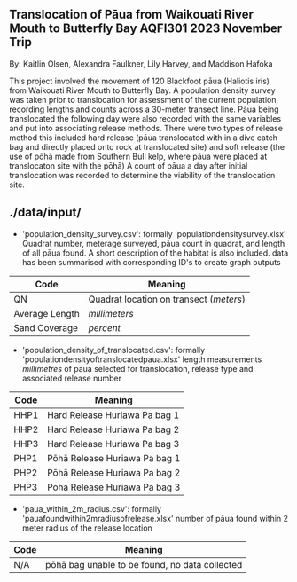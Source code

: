 ## Translocation of Pāua from Waikouati River Mouth to Butterfly Bay AQFI301 2023 November Trip

By: Kaitlin Olsen, Alexandra Faulkner, Lily Harvey, and Maddison Hafoka 

This project involved the movement of 120 Blackfoot pāua (Haliotis iris) from Waikouati River Mouth to Butterfly Bay. A population density survey was taken prior to translocation for assessment of the current population, recording lengths and counts across a 30-meter transect line. Pāua being translocated the following day were also recorded with the same variables and put into associating release methods. There were two types of release method this included hard release (pāua translocated with in a dive catch bag and directly placed onto rock at translocated site) and soft release (the use of pōhā made from Southern Bull kelp, where pāua were placed at translocaton site with the pōhā) A count of pāua a day after initial translocation was recorded to determine the viability of the translocation site.  

## ./data/input/
- 'population_density_survey.csv': formally 'populationdensitysurvey.xlsx' Quadrat number, meterage surveyed, pāua count in quadrat, and length of all pāua found. A short description of the habitat is also included. data has been summarised with corresponding ID's to create graph outputs

| Code         | Meaning                           |
|--------------|-----------------------------------|
| QN | Quadrat location on transect  (*meters*) |
| Average Length  | *millimeters*              |
| Sand Coverage   | *percent*          |

- 'population_density_of_translocated.csv': formally 'populationdensityoftranslocatedpaua.xlsx' length measurements *millimetres* of pāua selected for translocation, release type and associated release number

| Code         | Meaning                           |
|--------------|-----------------------------------|
| HHP1 | Hard Release Huriawa Pa bag 1 |
| HHP2 | Hard Release Huriawa Pa bag 2             |
| HHP3 | Hard Release Huriawa Pa bag 3          |
|PHP1  | Pōhā Release Huriawa Pa bag 1|
|PHP2| Pōhā Release Huriawa Pa bag 2|
|PHP3|Pōhā Release Huriawa Pa bag 3|

- 'paua_within_2m_radius.csv': formally 'pauafoundwithin2mradiusofrelease.xlsx' number of pāua found within 2 meter radius of the release location

| Code         | Meaning                           |
|--------------|-----------------------------------|
| N/A | pōhā bag unable to be found, no data collected  |
